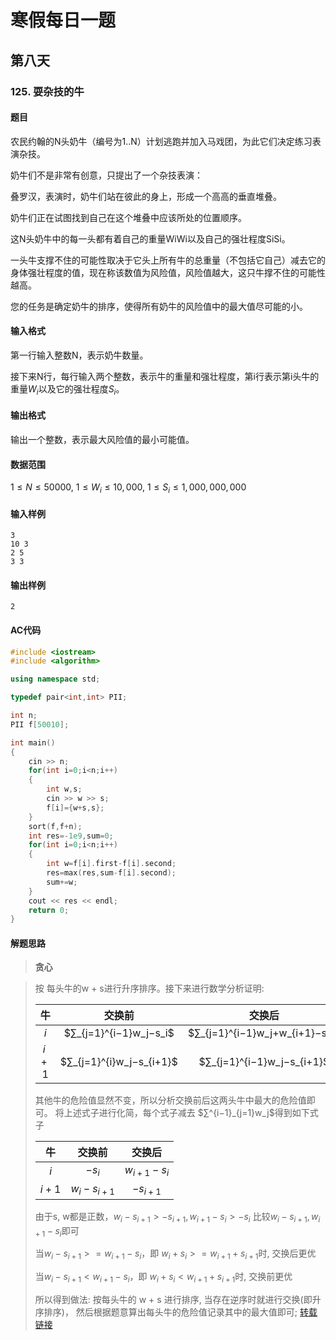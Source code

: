# 寒假每日一题

## 第八天

### 125. 耍杂技的牛

#### 题目

农民约翰的N头奶牛（编号为1..N）计划逃跑并加入马戏团，为此它们决定练习表演杂技。

奶牛们不是非常有创意，只提出了一个杂技表演：

叠罗汉，表演时，奶牛们站在彼此的身上，形成一个高高的垂直堆叠。

奶牛们正在试图找到自己在这个堆叠中应该所处的位置顺序。

这N头奶牛中的每一头都有着自己的重量WiWi以及自己的强壮程度SiSi。

一头牛支撑不住的可能性取决于它头上所有牛的总重量（不包括它自己）减去它的身体强壮程度的值，现在称该数值为风险值，风险值越大，这只牛撑不住的可能性越高。

您的任务是确定奶牛的排序，使得所有奶牛的风险值中的最大值尽可能的小。

#### 输入格式

第一行输入整数N，表示奶牛数量。

接下来N行，每行输入两个整数，表示牛的重量和强壮程度，第i行表示第i头牛的重量$W_i$以及它的强壮程度$S_i$。

#### 输出格式

输出一个整数，表示最大风险值的最小可能值。

#### 数据范围

$1≤N≤50000$,
$1≤W_i≤10,000$,
$1≤S_i≤1,000,000,000$

#### 输入样例

```
3
10 3
2 5
3 3
```

#### 输出样例

```
2
```

#### AC代码

```c++
#include <iostream>
#include <algorithm>

using namespace std;

typedef pair<int,int> PII;

int n;
PII f[50010];

int main()
{
    cin >> n;
    for(int i=0;i<n;i++)
    {
        int w,s;
        cin >> w >> s;
        f[i]={w+s,s};
    }
    sort(f,f+n);
    int res=-1e9,sum=0;
    for(int i=0;i<n;i++)
    {
        int w=f[i].first-f[i].second;
        res=max(res,sum-f[i].second);
        sum+=w;
    }
    cout << res << endl;
    return 0;
}
```

#### 解题思路

> **贪心**

>按 每头牛的w + s进行升序排序。接下来进行数学分析证明:
>
>|  牛   |          交换前          |             交换后             |
>| :---: | :----------------------: | :----------------------------: |
>|  $i$  |  $∑_{j=1}^{i−1}w_j−s_i$  | $∑_{j=1}^{i−1}w_j+w_{i+1}−s_i$ |
>| $i+1$ | $∑_{j=1}^{i}w_j−s_{i+1}$ |   $∑_{j=1}^{i−1}w_j−s_{i+1}$   |
>
>
>其他牛的危险值显然不变，所以分析交换前后这两头牛中最大的危险值即可。
>将上述式子进行化简，每个式子减去 $∑^{i−1}_{j=1}w_j$得到如下式子
>
>|  牛   |    交换前     |    交换后     |
>| :---: | :-----------: | :-----------: |
>|  $i$  |    $-s_i$     | $w_{i+1}-s_i$ |
>| $i+1$ | $w_i-s_{i+1}$ |  $-s_{i+1}$   |
>
>
>由于s, w都是正数，$w_i−s_{i+1}>−s_{i+1} , w_{i+1}−s_i>−s_i$
>比较$w_i−s_{i+1}, w_{i+1}−s_i$即可
>
>当$w_i−s_{i+1}>=w_{i+1}−s_i$，即 $w_i+s_i>=w_{i+1}+s_{i+1}$时, 交换后更优
>
>当$w_i−s_{i+1}<w_{i+1}−s_i$，即 $w_i+s_i<w_{i+1}+s_{i+1}$时, 交换前更优
>
>所以得到做法: 按每头牛的 w + s 进行排序, 当存在逆序时就进行交换(即升序排序)，
>然后根据题意算出每头牛的危险值记录其中的最大值即可;
>[转载链接](https://www.acwing.com/solution/content/845/)
>

